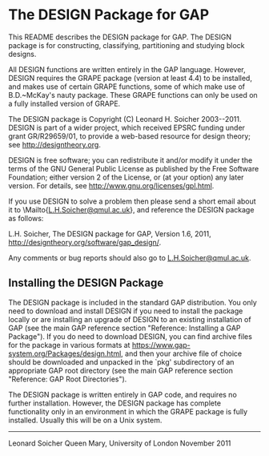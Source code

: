The DESIGN Package for GAP
==========================

This README describes the DESIGN package for GAP. The DESIGN package is
for constructing, classifying, partitioning and studying block designs.

All DESIGN functions are written entirely in the GAP language.
However, DESIGN requires the GRAPE package (version
at least 4.4) to be installed, and makes use of certain GRAPE
functions, some of which make use of B.D.~McKay's nauty package.
These GRAPE functions can only be used on a fully installed version
of GRAPE.

The DESIGN package is Copyright (C) Leonard H. Soicher
2003--2011.  DESIGN is part of a wider project, which received EPSRC
funding under grant GR/R29659/01, to provide a web-based resource for
design theory; see <http://designtheory.org>.

DESIGN is free software; you can redistribute it and/or modify
it under the terms of the GNU General Public License as published by
the Free Software Foundation; either version 2 of the License, or
(at your option) any later version. For details, see 
<http://www.gnu.org/licenses/gpl.html>.

If you use DESIGN to solve a problem then please send a short email
about it to \Mailto{L.H.Soicher@qmul.ac.uk}, and reference the DESIGN 
package as follows:

L.H. Soicher, The DESIGN package for GAP, Version 1.6, 2011,
http://designtheory.org/software/gap_design/.

Any comments or bug reports should also go to
<L.H.Soicher@qmul.ac.uk>.

Installing the DESIGN Package
-----------------------------

The DESIGN package is included in the standard GAP
distribution. You only need to download and install DESIGN if you need
to install the package locally or are installing an upgrade of DESIGN
to an existing installation of GAP (see the main GAP reference
section "Reference: Installing a GAP Package").  If you do need to download
DESIGN, you can find archive files for the package in various formats
at <https://www.gap-system.org/Packages/design.html>, and then your
archive file of choice should be downloaded and unpacked in the `pkg'
subdirectory of an appropriate GAP root directory (see the main GAP
reference section "Reference: GAP Root Directories").

The DESIGN package is written entirely in GAP code, and requires
no further installation.  However, the DESIGN package has complete
functionality only in an environment in which the GRAPE package is
fully installed.  Usually this will be on a Unix system.

-------------------------------------------------------------------------
Leonard Soicher
Queen Mary, University of London
November 2011
